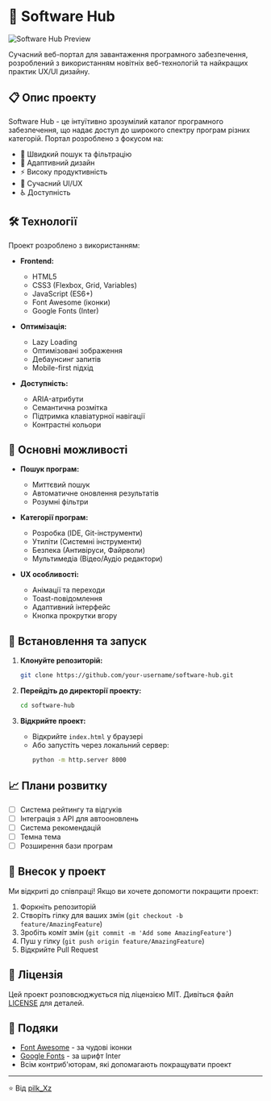 # 🚀 Software Hub

![Software Hub Preview](preview.png)

Сучасний веб-портал для завантаження програмного забезпечення, розроблений з використанням новітніх веб-технологій та найкращих практик UX/UI дизайну.

## 📋 Опис проекту

Software Hub - це інтуїтивно зрозумілий каталог програмного забезпечення, що надає доступ до широкого спектру програм різних категорій. Портал розроблено з фокусом на:

- 🎯 Швидкий пошук та фільтрацію
- 📱 Адаптивний дизайн
- ⚡ Високу продуктивність
- 🎨 Сучасний UI/UX
- ♿ Доступність

## 🛠 Технології

Проект розроблено з використанням:

- **Frontend:**
  - HTML5
  - CSS3 (Flexbox, Grid, Variables)
  - JavaScript (ES6+)
  - Font Awesome (іконки)
  - Google Fonts (Inter)

- **Оптимізація:**
  - Lazy Loading
  - Оптимізовані зображення
  - Дебаунсинг запитів
  - Mobile-first підхід

- **Доступність:**
  - ARIA-атрибути
  - Семантична розмітка
  - Підтримка клавіатурної навігації
  - Контрастні кольори

## 🎯 Основні можливості

- **Пошук програм:**
  - Миттєвий пошук
  - Автоматичне оновлення результатів
  - Розумні фільтри

- **Категорії програм:**
  - Розробка (IDE, Git-інструменти)
  - Утиліти (Системні інструменти)
  - Безпека (Антивіруси, Файрволи)
  - Мультимедіа (Відео/Аудіо редактори)

- **UX особливості:**
  - Анімації та переходи
  - Toast-повідомлення
  - Адаптивний інтерфейс
  - Кнопка прокрутки вгору

## 🚀 Встановлення та запуск

1. **Клонуйте репозиторій:**
   ```bash
   git clone https://github.com/your-username/software-hub.git
   ```

2. **Перейдіть до директорії проекту:**
   ```bash
   cd software-hub
   ```

3. **Відкрийте проект:**
   - Відкрийте `index.html` у браузері
   - Або запустіть через локальний сервер:
     ```bash
     python -m http.server 8000
     ```

## 📈 Плани розвитку

- [ ] Система рейтингу та відгуків
- [ ] Інтеграція з API для автооновлень
- [ ] Система рекомендацій
- [ ] Темна тема
- [ ] Розширення бази програм

## 👥 Внесок у проект

Ми відкриті до співпраці! Якщо ви хочете допомогти покращити проект:

1. Форкніть репозиторій
2. Створіть гілку для ваших змін (`git checkout -b feature/AmazingFeature`)
3. Зробіть коміт змін (`git commit -m 'Add some AmazingFeature'`)
4. Пуш у гілку (`git push origin feature/AmazingFeature`)
5. Відкрийте Pull Request

## 📝 Ліцензія

Цей проект розповсюджується під ліцензією MIT. Дивіться файл [LICENSE](LICENSE) для деталей.


## 🙏 Подяки

- [Font Awesome](https://fontawesome.com) - за чудові іконки
- [Google Fonts](https://fonts.google.com) - за шрифт Inter
- Всім контриб'юторам, які допомагають покращувати проект

---
⭐️ Від [pilk_Xz](https://github.com/pilkxzzzz) 
